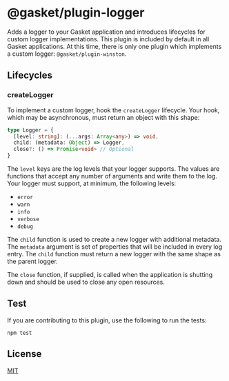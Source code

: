 # @gasket/plugin-logger

Adds a logger to your Gasket application and introduces lifecycles for custom logger implementations. This plugin is included by default in all Gasket applications. At this time, there is only one plugin which implements a custom logger: `@gasket/plugin-winston`.

## Lifecycles

### createLogger

To implement a custom logger, hook the `createLogger` lifecycle. Your hook, which may be asynchronous, must return an object with this shape:

```typescript
type Logger = {
  [level: string]: (...args: Array<any>) => void,
  child: (metadata: Object) => Logger,
  close?: () => Promise<void> // Optional
}
```

The `level` keys are the log levels that your logger supports. The values are functions that accept any number of arguments and write them to the log. Your logger must support, at minimum, the following levels:

- `error`
- `warn`
- `info`
- `verbose`
- `debug`

The `child` function is used to create a new logger with additional metadata. The `metadata` argument is set of properties that will be included in every log entry. The `child` function must return a new logger with the same shape as the parent logger.

The `close` function, if supplied, is called when the application is shutting down and should be used to close any open resources.

## Test

If you are contributing to this plugin, use the following to run the tests:

```shell
npm test
```

## License

[MIT](./LICENSE.md)

<!-- LINKS -->

[winston]: https://github.com/winstonjs/winston
[winston documentation]: https://github.com/winstonjs/winston#creating-your-own-logger
[@gasket/log]: /packages/gasket-log/README.md
[Formats]: https://github.com/winstonjs/winston#formats
